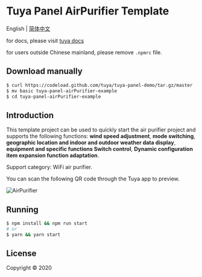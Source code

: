 # Tuya Panel AirPurifier Template

English | [简体中文](./README-zh_CN.md)

for docs, please visit [tuya docs](https://docs.tuya.com)

for users outside Chinese mainland, please remove `.npmrc` file.

## Download manually

```bash
$ curl https://codeload.github.com/tuya/tuya-panel-demo/tar.gz/master | tar -xz --strip=2 tuya-panel-demo-master/examples/airPurifier
$ mv basic tuya-panel-airPurifier-example
$ cd tuya-panel-airPurifier-example
```

## Introduction

This template project can be used to quickly start the air purifier project and supports the following functions: **wind speed adjustment**, **mode switching**, **geographic location and indoor and outdoor weather data display**, **equipment and specific functions Switch control**, **Dynamic configuration item expansion function adaptation**.

Support category: WiFi air purifier.

You can scan the following QR code through the Tuya app to preview.

![AirPurifier](https://images.tuyacn.com/fe-static/docs/img/2d7d2936-84bb-43d5-8244-aff29d76e3c5.png?tyName=airPurifier.png)

## Running

```bash
$ npm install && npm run start
# or
$ yarn && yarn start
```

## License

Copyright © 2020
